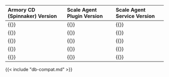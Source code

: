 | Armory CD (Spinnaker) Version                       | Scale Agent Plugin Version                     | Scale Agent Service Version |
|:----------------------------------------------------|:-----------------------------------------------|:---------------------------- |
| {{<param kubesvc-plugin.agent_plug_latest_spin-4>}} | {{<param kubesvc-plugin.agent_plug_latest-4>}} | {{<param kubesvc-version>}} |
| {{<param kubesvc-plugin.agent_plug_latest_spin-3>}} | {{<param kubesvc-plugin.agent_plug_latest-3>}} | {{<param kubesvc-version>}} |
| {{<param kubesvc-plugin.agent_plug_latest_spin-2>}} | {{<param kubesvc-plugin.agent_plug_latest-2>}} | {{<param kubesvc-version>}} |
| {{<param kubesvc-plugin.agent_plug_latest_spin-1>}} | {{<param kubesvc-plugin.agent_plug_latest-1>}} | {{<param kubesvc-version>}} |
| {{<param kubesvc-plugin.agent_plug_latest_spin>}}   | {{<param kubesvc-plugin.agent_plug_latest>}}   | {{<param kubesvc-version>}} |


{{< include "db-compat.md" >}}
